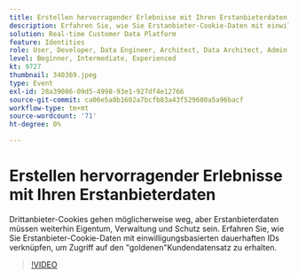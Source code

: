 ```yaml
---
title: Erstellen hervorragender Erlebnisse mit Ihren Erstanbieterdaten
description: Erfahren Sie, wie Sie Erstanbieter-Cookie-Daten mit einwilligungsbasierten dauerhaften IDs verknüpfen, um Zugriff auf den Golden Customer Record zu erhalten.
solution: Real-time Customer Data Platform
feature: Identities
role: User, Developer, Data Engineer, Architect, Data Architect, Admin, Leader
level: Beginner, Intermediate, Experienced
kt: 9727
thumbnail: 340369.jpeg
type: Event
exl-id: 28a39086-09d5-4998-93e1-927df4e12766
source-git-commit: ca06e5a8b1602a7bcfb83a43f529680a5a96bacf
workflow-type: tm+mt
source-wordcount: '71'
ht-degree: 0%

---
```


# Erstellen hervorragender Erlebnisse mit Ihren Erstanbieterdaten

Drittanbieter-Cookies gehen möglicherweise weg, aber Erstanbieterdaten müssen weiterhin Eigentum, Verwaltung und Schutz sein. Erfahren Sie, wie Sie Erstanbieter-Cookie-Daten mit einwilligungsbasierten dauerhaften IDs verknüpfen, um Zugriff auf den &quot;goldenen&quot;Kundendatensatz zu erhalten.

>[!VIDEO](https://video.tv.adobe.com/v/340369/?quality=12&learn=on)
